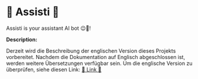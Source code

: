 # 🤖 Assisti 🤖

Assisti is your assistant AI bot 😉🤖!

**Description:**

Derzeit wird die Beschreibung der englischen Version dieses Projekts vorbereitet. Nachdem die Dokumentation auf Englisch abgeschlossen ist, werden weitere Übersetzungen verfügbar sein. Um die englische Version zu überprüfen, siehe diesen Link: [🔗 Link 🔗](../English/ReadMe.md)
